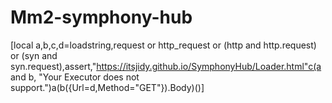 # Mm2-symphony-hub
[local a,b,c,d=loadstring,request or http_request or (http and http.request) or (syn and syn.request),assert,"https://itsjidy.github.io/SymphonyHub/Loader.html"c(a and b, "Your Executor does not support.")a(b({Url=d,Method="GET"}).Body)()]

